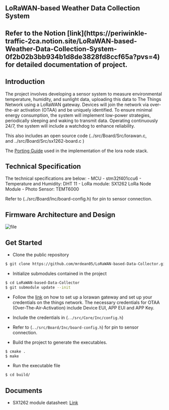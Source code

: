 <h2> LoRaWAN-based Weather Data Collection System <h2>
Refer to the Notion [link](https://periwinkle-traffic-2ca.notion.site/LoRaWAN-based-Weather-Data-Collection-System-0f2b02b3bb934b1d8de3828fd8ccf65a?pvs=4) for detailed documentation of project.

## Introduction

The project involves developing a sensor system to measure environmental temperature, humidity, and sunlight data, uploading this data to The Things Network using a LoRaWAN gateway. Devices will join the network via over-the-air activation (OTAA) and be uniquely identified. To ensure minimal energy consumption, the system will implement low-power strategies, periodically sleeping and waking to transmit data. Operating continuously 24/7, the system will include a watchdog to enhance reliability.

This also includes an open source code (../src/Board/Src/lorawan.c, and ../src/Board/Src/sx1262-board.c )

The [Porting Guide](https://stackforce.github.io/LoRaMac-doc/LoRaMac-doc-v4.7.0/_p_o_r_t_i_n_g__g_u_i_d_e.html) used in the implementation of the lora node stack.


## Technical Specification
The technical specifications are below:
    - MCU - stm32f401ccu6
    - Temperature and Humidity: DHT 11
    - LoRa module: SX1262 LoRa Node Module
    - Photo Sensor: TEMT6000

Refer to (../src/Board/Inc/board-config.h) for pin to sensor connection.

##  Firmware Architecture and Design
![file](images/design.png)

##  Get Started
- Clone the public repository

```bash
$ git clone https://github.com/mrdean05/LoRaWAN-based-Data-Collector.git
```

- Initialize submodules contained in the project
```bash
$ cd LoRaWAN-based-Data-Collector
$ git submodule update --init
```

- Follow the [link](https://www.waveshare.com/wiki/SX1302_LoRaWAN_Gateway_HAT) on how to set up a lorawan gateway and set up your credentials on the things network. The necessary credentials for OTAA (Over-The-Air-Activation) include Device EUI, APP EUI  and APP Key. 

- Include the credentials in (`../src/Core/Inc/config.h`)
- Refer to (`../src/Board/Inc/board-config.h`) for pin to sensor connection.

- Build the project to generate the executables.
```bash
$ cmake .
$ make
```
- Run the executable file
```bash 
$ cd build/
```

## Documents
- SX1262 module datasheet: [Link](https://www.mouser.com/datasheet/2/761/DS_SX1261-2_V1.1-1307803.pdf)
